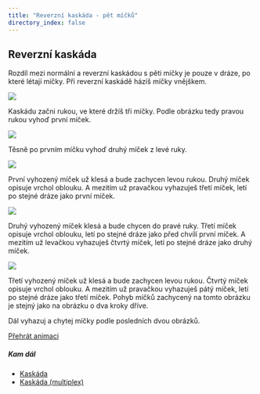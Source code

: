 ```yaml
---
title: "Reverzní kaskáda - pět míčků"
directory_index: false
---
```


## Reverzní kaskáda


Rozdíl mezi normální a reverzní kaskádou s pěti míčky je pouze v dráze, po které létají míčky. Při reverzní kaskádě házíš míčky vnějškem.

![](img/5/5rkaskadaa.png)

Kaskádu začni rukou, ve které držíš tři míčky. Podle obrázku tedy pravou rukou vyhoď první míček.

![](img/5/5rkaskadab.png)

Těsně po prvním míčku vyhoď druhý míček z levé ruky.

![](img/5/5rkaskadac.png)

První vyhozený míček už klesá a bude zachycen levou rukou. Druhý míček opisuje vrchol oblouku. A mezitím už pravačkou vyhazuješ třetí míček, letí po stejné dráze jako první míček.

![](img/5/5rkaskadad.png)

Druhý vyhozený míček klesá a bude chycen do pravé ruky. Třetí míček opisuje vrchol oblouku, letí po stejné dráze jako před chvílí první míček. A mezitím už levačkou vyhazuješ čtvrtý míček, letí po stejné dráze jako druhý míček.

![](img/5/5rkaskadae.png)

Třetí vyhozený míček už klesá a bude zachycen levou rukou. Čtvrtý míček opisuje vrchol oblouku. A mezitím už pravačkou vyhazuješ pátý míček, letí po stejné dráze jako třetí míček. Pohyb míčků zachycený na tomto obrázku je stejný jako na obrázku o dva kroky dříve.


Dál vyhazuj a chytej míčky podle posledních dvou obrázků.

[Přehrát animaci](/animace/5-reverse-cascade.html "Animace")


##### Kam dál

- [Kaskáda](/micky/5/kaskada.html "Kaskáda s pěti míčky")
- [Kaskáda (multiplex)](/micky/5/kaskada-multiplex.html "Usnadnění kaskády s pěti míčky")
